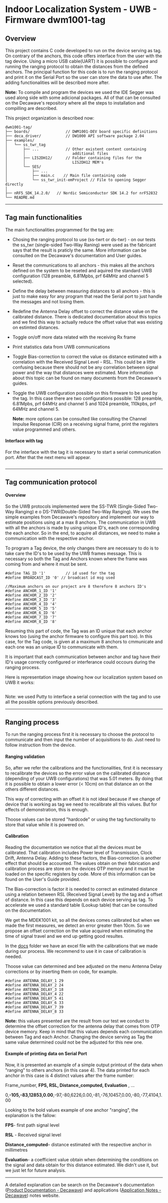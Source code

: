 # Indoor Localization System - UWB - Firmware dwm1001-tag

## Overview

This project contains C code developed to run on the device serving as tag. On contrary of the anchors, this code offers interface from the user with the tag device. Using a micro USB cable(UART) it is possible to configure and running the ranging protocol to obtain the distances from the defined anchors. The principal function for this code is to run the ranging protocol and print it on the Serial Port so the user can store the data to use after. The adding functionalities will be described more after.

**Note:** To compile and program the devices we used the IDE Segger was used along side with some adicional packages. All of that can be consulted on the Decawave's repository where all the steps to installation and compilling are described.

This project organization is described now:

```
dwm1001-tag/
├── boards/                // DWM1001-DEV board specific definitions
├── deca_driver/           // DW1000 API software package 2.04 
├── examples/              
│   └── ss_twr_tag    
│       ├── ...            // Other existent content containing 
│       │                     additional files
│       ├── LIS2DH12/      // Folder containing files for the 
│       │                     LIS2DH12 MEM's
│       └── SES/       
│           ├── ...   
│           ├── main.c    // Main file containing code
│           └── ss_twr_init-emProject // File to opening Segger directly
│
├── nRF5_SDK_14.2.0/   // Nordic Semiconductor SDK 14.2 for nrF52832
└── README.md
```

***

## Tag main functionalities

The main functionalities programmed for the tag are:

- Chosing the ranging protocol to use (ss-twrt or ds-twr) - on our tests the ss_twr (single-sided Two-Way Raning) were used as the fabricant says that the result is praticly the same. More information can be consulted on the Decawave's documentation and User guides.

- Reset the communications to all anchors - this makes all the anchors defined on the system to be reseted and aquired the standard UWB configuration (128 preamble, 6.81Mpbs, prf 64MHz and channel 5 selected).

- Define the delay between measuring distances to all anchors - this is just to make easy for any program that read the Serial port to just handle the messages and not losing them.

- Redefine the Antenna Delay offset to correct the distance value on the calibrated distance. There is dedicated documentation about this topics and we find this way to actually reduce the offset value that was existing on estimted distances.

- Toggle on/off more data related with the receiving Rx frame

- Print statistics data from UWB communications

- Toggle Bias-correction to correct the value os distance estimated with a correlation with the Received Signal Level - RSL. This could be a little confusing because there should not be any correlation between signal power and the way that distances were estimated. More information about this topic can be found on many documents from the Decawave's guides.

- Toggle the UWB configuration possible on this firmware to be used by the tag. In this case there are two configurations possible: 128 preamble, 6.81Mpbs, prf 64MHz and channel 5 and 1024 preamble, 110kpbs, prf 64MHz and channel 5.
  
  **Note:** more options can be consulted like consulting the Channel Impulse Response (CIR) on a receiving signal frame, print the registers value programmed and others.

#### Interface with tag

For the interface with the tag it is necessary to start a serial communication port. After that the next menu will appear. 

<img title="" src="https://github.com/ipleiria-robotics/indoor_positioning_uwb/blob/main/img/menu_tag.jpg" alt="">

***

## Tag communication protocol

#### Overview

So the UWB protocols implemented were the SS-TWR (Single-Sided Two-Way Ranging) e o DS-TWR(Double-Sided Two-Way Ranging). We uses the simple examples from Decawave's repository and implement  our way to estimate positions using at a max 8 anchors. The communication in UWB with all the anchors is made by using unique ID's, each one corresponding the each anchor. So in the end, to acquire all distances, we need to make a communication with the respective anchor.

To program a Tag device, the only changes there are necessary to do is to take care the ID's to be used by the UWB frames message. This is necessary so both the Tag and Anchors known where the frame was coming from and where it must be sent.

```
#define TAG_ID '1'         // id used for the tag 
#define BROADCAST_ID '0' // broadcast id msg used

//Maximum anchors on our project are 8 therefore 8 anchors ID's
#define ANCHOR_1_ID '1'
#define ANCHOR_2_ID '2'
#define ANCHOR_3_ID '3'
#define ANCHOR_4_ID '4'
#define ANCHOR_5_ID '5'
#define ANCHOR_6_ID '6'
#define ANCHOR_7_ID '7'
#define ANCHOR_8_ID '8'
```

Resuming this part of code, the Tag was an ID unique that each anchor knows too (using the anchor firmware to configure this part too). In this case, for the Tag code, is given at a maximum 8 anchors to cmmunicate and each one was an unique ID to communicate with them.

It is important that each communication between anchor and tag have their ID's usage correctly configured or interferance could occours during the ranging process.

Here is representation image showing how our localization system based on UWB it works:

<img title="" src="https://github.com/ipleiria-robotics/indoor_positioning_uwb/blob/main/img/sli_esquema.jpg" alt="">

Note: we used Putty to interface a serial connection with the tag and to use all the possible options previously described.

***

## Ranging process

To run the ranging process first it is necessary to choose the protocol to communicate and then input the number of acquisitions to do. Just need to follow instruction from the device.

#### Ranging validation

So, after we refer the calibrations and the functionalities, first it is necessary to recalibrate the devices so the error value on the calibrated distance (depending of your UWB configurations) that was 5.01 meters. By doing that it is possible to obtain a lower error (< 10cm) on that distance an on the others different distances. 

This way of correcting with an offset it is not ideal because if we change of device that is working as tag we need to recalibrate all this values. But for effects of demonstration, this is enough.

Thoose values can be stored "hardcode" or using the tag functionality to store that value while it is powered on.

#### Calibration

Reading the documentation we notice that all the devices must be calibrated. That calibration includes Power level of Transmission, Clock Drift, Antenna Delay. Adding to these factors, the Bias-correction is another effect that should be accounted. The values obtain on their fabrication and calibration process are store on the devices OTP memory and it must be loaded on the specific registers by code. More of this information can be found on the User's Guide provided.

The Bias-correction is factor it is needed to correct an estimated distance using a relation between RSL (Received Signal Level) by the tag and a offset of distance. In this case this depends on each device serving as tag. To accelerate we used a standard table (Lookup table) that can be consulted on the documentation.

We get the MDEK1001 kit, so all the devices comes calibrated but when we made the first measures, we detect an error greater then 10cm. So we propose an offset correction on the value acquired when estimating the time of signal travel and we end up getting good resultes.

In the [docs](https://github.com/ipleiria-robotics/indoor_positioning_uwb/tree/main/docs) folder we have an excel file with the calibrations that we made during our process. We recommend to use it in case of calibration is needed.

Thoose value can determined and bee adjusted on the menu Antenna Delay corrections or by inserting them on code, for example.

```
#define ANTENNA_DELAY_1 29
#define ANTENNA_DELAY_2 24
#define ANTENNA_DELAY_3 18
#define ANTENNA_DELAY_4 22
#define ANTENNA_DELAY_5 41
#define ANTENNA_DELAY_6 33
#define ANTENNA_DELAY_7 39
#define ANTENNA_DELAY_8 33
```

**Note:** this values presented are the result from our test we conduct to determine the offset correction for the antenna delay that comes from OTP device memory. Keep in mind that this values depends each communication between Tag and each Anchor. Changing the device serving as Tag the same value determined could not be the adjusted for this new one.



#### Example of printing data on Serial Port

Now, it is presented an example of a simple output printout of the data when "ranging" to others anchors (in this case 4). The data printed for each anchor in this case is 4 distinct values after the frame number:

Frame_number, **FPS, RSL, Distance_computed, Evaluation** , ...

0,**-105,-83,12853,0.00**,-97,-80,6226,0.00,-81,-76,10457,0.00,-80,-77,4104,1.00

Looking to the bold values example of one anchor "ranging", the explanation is the fallow:

**FPS**- first path signal level

**RSL** - Received signal level

**Distance_computed**– distance estimated with the respective anchor in millimetres

**Evaluation**- a coefficient value obtain when determining the conditions on the signal and data obtain for this distance estimated. We didn't use it, but we just let for future analysis.

---

A detailed explanation can be search on the Decawave's documentation ([Product Documentation - Decawave](https://www.decawave.com/product-documentation/)) and applications ([Application Notes - Decawave](https://www.decawave.com/application-notes/)) notes website. 
